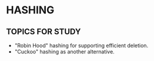 # HASHING


## TOPICS FOR STUDY

- "Robin Hood" hashing for supporting efficient deletion.
- "Cuckoo" hashing as another alternative.